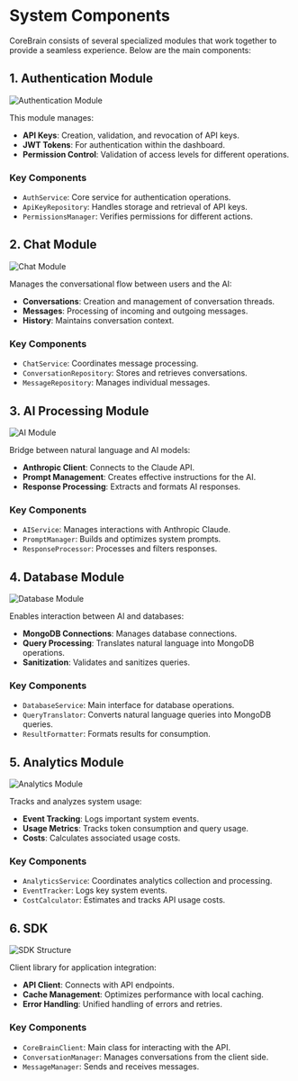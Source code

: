 # System Components
 
CoreBrain consists of several specialized modules that work together to provide a seamless experience. Below are the main components:
 
## 1. Authentication Module
 
![Authentication Module](../assets/images/auth-module.png)
 
This module manages:
 
- **API Keys**: Creation, validation, and revocation of API keys.
- **JWT Tokens**: For authentication within the dashboard.
- **Permission Control**: Validation of access levels for different operations.
 
### Key Components
 
- `AuthService`: Core service for authentication operations.
- `ApiKeyRepository`: Handles storage and retrieval of API keys.
- `PermissionsManager`: Verifies permissions for different actions.
 
## 2. Chat Module
 
![Chat Module](../assets/images/chat-module.png)
 
Manages the conversational flow between users and the AI:
 
- **Conversations**: Creation and management of conversation threads.
- **Messages**: Processing of incoming and outgoing messages.
- **History**: Maintains conversation context.
 
### Key Components
 
- `ChatService`: Coordinates message processing.
- `ConversationRepository`: Stores and retrieves conversations.
- `MessageRepository`: Manages individual messages.
 
## 3. AI Processing Module
 
![AI Module](../assets/images/ai-module.png)
 
Bridge between natural language and AI models:
 
- **Anthropic Client**: Connects to the Claude API.
- **Prompt Management**: Creates effective instructions for the AI.
- **Response Processing**: Extracts and formats AI responses.
 
### Key Components
 
- `AIService`: Manages interactions with Anthropic Claude.
- `PromptManager`: Builds and optimizes system prompts.
- `ResponseProcessor`: Processes and filters responses.
 
## 4. Database Module
 
![Database Module](../assets/images/db-module.png)
 
Enables interaction between AI and databases:
 
- **MongoDB Connections**: Manages database connections.
- **Query Processing**: Translates natural language into MongoDB operations.
- **Sanitization**: Validates and sanitizes queries.
 
### Key Components
 
- `DatabaseService`: Main interface for database operations.
- `QueryTranslator`: Converts natural language queries into MongoDB queries.
- `ResultFormatter`: Formats results for consumption.
 
## 5. Analytics Module
 
![Analytics Module](../assets/images/analytics-module.png)
 
Tracks and analyzes system usage:
 
- **Event Tracking**: Logs important system events.
- **Usage Metrics**: Tracks token consumption and query usage.
- **Costs**: Calculates associated usage costs.
 
### Key Components
 
- `AnalyticsService`: Coordinates analytics collection and processing.
- `EventTracker`: Logs key system events.
- `CostCalculator`: Estimates and tracks API usage costs.
 
## 6. SDK
 
![SDK Structure](../assets/images/sdk-structure.png)
 
Client library for application integration:
 
- **API Client**: Connects with API endpoints.
- **Cache Management**: Optimizes performance with local caching.
- **Error Handling**: Unified handling of errors and retries.
 
### Key Components
 
- `CoreBrainClient`: Main class for interacting with the API.
- `ConversationManager`: Manages conversations from the client side.
- `MessageManager`: Sends and receives messages.